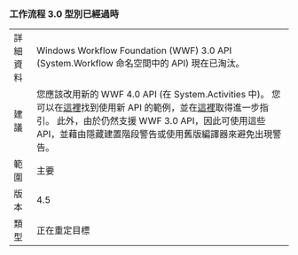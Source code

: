 ### <a name="workflow-30-types-are-obsolete"></a>工作流程 3.0 型別已經過時

|   |   |
|---|---|
|詳細資料|Windows Workflow Foundation (WWF) 3.0 API (System.Workflow 命名空間中的 API) 現在已淘汰。|
|建議|您應該改用新的 WWF 4.0 API (在 System.Activities 中)。 您可以在[這裡](~/docs/framework/windows-workflow-foundation/how-to-update-the-definition-of-a-running-workflow-instance.md)找到使用新 API 的範例，並在[這裡](http://blogs.msdn.com/b/workflowteam/archive/2012/02/08/deprecatingwf3.aspx)取得進一步指引。 此外，由於仍然支援 WWF 3.0 API，因此可使用這些 API，並藉由隱藏建置階段警告或使用舊版編譯器來避免出現警告。|
|範圍|主要|
|版本|4.5|
|類型|正在重定目標|

